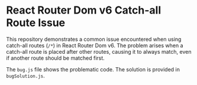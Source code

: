 # React Router Dom v6 Catch-all Route Issue

This repository demonstrates a common issue encountered when using catch-all routes (`/*`) in React Router Dom v6.  The problem arises when a catch-all route is placed after other routes, causing it to always match, even if another route should be matched first.

The `bug.js` file shows the problematic code. The solution is provided in `bugSolution.js`.